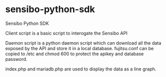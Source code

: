 # sensibo-python-sdk
Sensibo Python SDK

Client script is a basic script to interogate the Sensibo API

Daemon script is a python daemon script which can download all the data exposed by the API and store it in a local database. fujitsu.conf can be copied to /etc and chmod 600 to protect the apikey and database password.

index.php and mariadb.php are used to display the data as a line graph.
